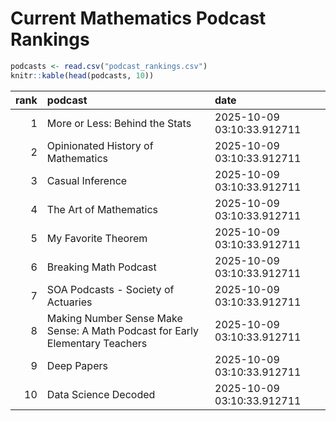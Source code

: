 # Current Mathematics Podcast Rankings


``` r
podcasts <- read.csv("podcast_rankings.csv")
knitr::kable(head(podcasts, 10))
```

| rank | podcast | date |
|---:|:---|:---|
| 1 | More or Less: Behind the Stats | 2025-10-09 03:10:33.912711 |
| 2 | Opinionated History of Mathematics | 2025-10-09 03:10:33.912711 |
| 3 | Casual Inference | 2025-10-09 03:10:33.912711 |
| 4 | The Art of Mathematics | 2025-10-09 03:10:33.912711 |
| 5 | My Favorite Theorem | 2025-10-09 03:10:33.912711 |
| 6 | Breaking Math Podcast | 2025-10-09 03:10:33.912711 |
| 7 | SOA Podcasts - Society of Actuaries | 2025-10-09 03:10:33.912711 |
| 8 | Making Number Sense Make Sense: A Math Podcast for Early Elementary Teachers | 2025-10-09 03:10:33.912711 |
| 9 | Deep Papers | 2025-10-09 03:10:33.912711 |
| 10 | Data Science Decoded | 2025-10-09 03:10:33.912711 |
